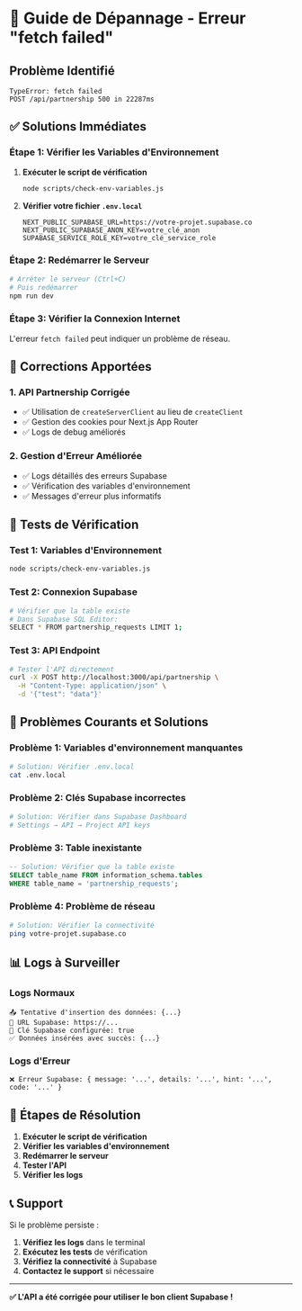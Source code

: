 # 🚨 Guide de Dépannage - Erreur "fetch failed"

## **Problème Identifié**
```
TypeError: fetch failed
POST /api/partnership 500 in 22287ms
```

## ✅ **Solutions Immédiates**

### **Étape 1: Vérifier les Variables d'Environnement**

1. **Exécuter le script de vérification**
   ```bash
   node scripts/check-env-variables.js
   ```

2. **Vérifier votre fichier `.env.local`**
   ```env
   NEXT_PUBLIC_SUPABASE_URL=https://votre-projet.supabase.co
   NEXT_PUBLIC_SUPABASE_ANON_KEY=votre_clé_anon
   SUPABASE_SERVICE_ROLE_KEY=votre_clé_service_role
   ```

### **Étape 2: Redémarrer le Serveur**

```bash
# Arrêter le serveur (Ctrl+C)
# Puis redémarrer
npm run dev
```

### **Étape 3: Vérifier la Connexion Internet**

L'erreur `fetch failed` peut indiquer un problème de réseau.

## 🔧 **Corrections Apportées**

### **1. API Partnership Corrigée**
- ✅ Utilisation de `createServerClient` au lieu de `createClient`
- ✅ Gestion des cookies pour Next.js App Router
- ✅ Logs de debug améliorés

### **2. Gestion d'Erreur Améliorée**
- ✅ Logs détaillés des erreurs Supabase
- ✅ Vérification des variables d'environnement
- ✅ Messages d'erreur plus informatifs

## 🧪 **Tests de Vérification**

### **Test 1: Variables d'Environnement**
```bash
node scripts/check-env-variables.js
```

### **Test 2: Connexion Supabase**
```bash
# Vérifier que la table existe
# Dans Supabase SQL Editor:
SELECT * FROM partnership_requests LIMIT 1;
```

### **Test 3: API Endpoint**
```bash
# Tester l'API directement
curl -X POST http://localhost:3000/api/partnership \
  -H "Content-Type: application/json" \
  -d '{"test": "data"}'
```

## 🚨 **Problèmes Courants et Solutions**

### **Problème 1: Variables d'environnement manquantes**
```bash
# Solution: Vérifier .env.local
cat .env.local
```

### **Problème 2: Clés Supabase incorrectes**
```bash
# Solution: Vérifier dans Supabase Dashboard
# Settings → API → Project API keys
```

### **Problème 3: Table inexistante**
```sql
-- Solution: Vérifier que la table existe
SELECT table_name FROM information_schema.tables 
WHERE table_name = 'partnership_requests';
```

### **Problème 4: Problème de réseau**
```bash
# Solution: Vérifier la connectivité
ping votre-projet.supabase.co
```

## 📊 **Logs à Surveiller**

### **Logs Normaux**
```
📤 Tentative d'insertion des données: {...}
🔗 URL Supabase: https://...
🔑 Clé Supabase configurée: true
✅ Données insérées avec succès: {...}
```

### **Logs d'Erreur**
```
❌ Erreur Supabase: { message: '...', details: '...', hint: '...', code: '...' }
```

## 🎯 **Étapes de Résolution**

1. **Exécuter le script de vérification**
2. **Vérifier les variables d'environnement**
3. **Redémarrer le serveur**
4. **Tester l'API**
5. **Vérifier les logs**

## 📞 **Support**

Si le problème persiste :

1. **Vérifiez les logs** dans le terminal
2. **Exécutez les tests** de vérification
3. **Vérifiez la connectivité** à Supabase
4. **Contactez le support** si nécessaire

---

**✅ L'API a été corrigée pour utiliser le bon client Supabase !** 